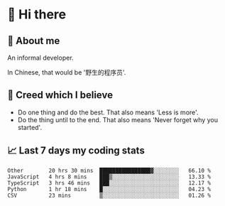 # 👋 Hi there

## :speech_balloon: About me

An informal developer.

In Chinese, that would be '野生的程序员'.

## :see_no_evil: Creed which I believe

- Do one thing and do the best. That also means 'Less is more'.
- Do the thing until to the end. That also means 'Never forget why you started'.

## :chart_with_upwards_trend: Last 7 days my coding stats

<!--START_SECTION:waka-->
```text
Other        20 hrs 30 mins  ████████████████▓░░░░░░░░   66.10 % 
JavaScript   4 hrs 8 mins    ███▒░░░░░░░░░░░░░░░░░░░░░   13.33 % 
TypeScript   3 hrs 46 mins   ███░░░░░░░░░░░░░░░░░░░░░░   12.17 % 
Python       1 hr 18 mins    █░░░░░░░░░░░░░░░░░░░░░░░░   04.23 % 
CSV          23 mins         ▒░░░░░░░░░░░░░░░░░░░░░░░░   01.26 % 
```
<!--END_SECTION:waka-->

